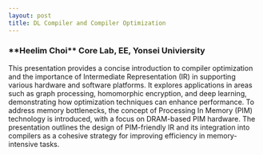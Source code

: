 ```yaml
---
layout: post
title: DL Compiler and Compiler Optimization
---
```


<h3>
    **Heelim Choi**
    Core Lab, EE, Yonsei Univiersity
</h3>

This presentation provides a concise introduction to compiler optimization and the importance of Intermediate Representation (IR) in supporting various hardware and software platforms. It explores applications in areas such as graph processing, homomorphic encryption, and deep learning, demonstrating how optimization techniques can enhance performance. To address memory bottlenecks, the concept of Processing In Memory (PIM) technology is introduced, with a focus on DRAM-based PIM hardware. The presentation outlines the design of PIM-friendly IR and its integration into compilers as a cohesive strategy for improving efficiency in memory-intensive tasks.